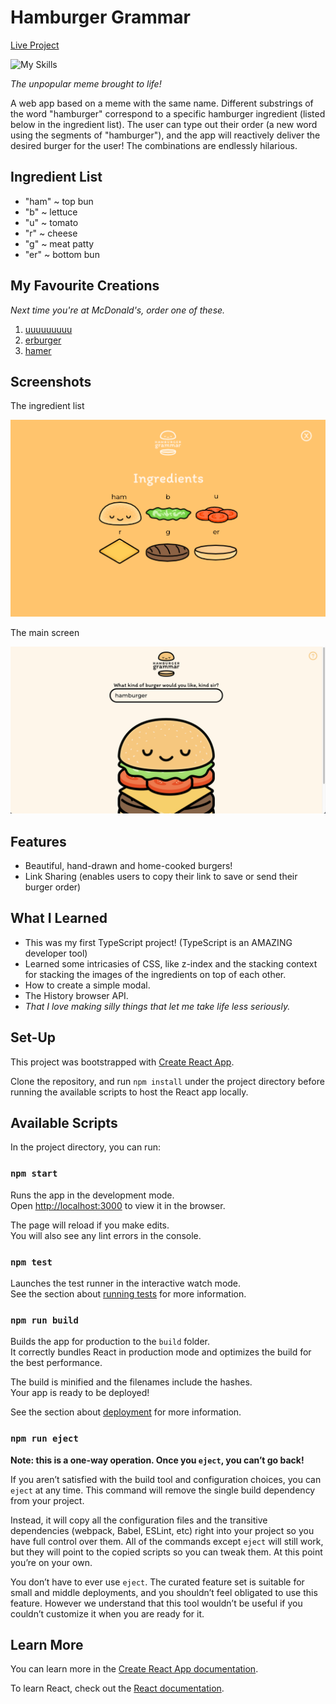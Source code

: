 # Hamburger Grammar

[Live Project](http://localhost:3000/?id=hamburger)

![My Skills](https://skillicons.dev/icons?i=typescript,react)

*The unpopular meme brought to life!*

A web app based on a meme with the same name. Different substrings of the word "hamburger" correspond to a specific hamburger ingredient (listed below in the ingredient list). The user can type out their order (a new word using the segments of "hamburger"), and the app will reactively deliver the desired burger for the user! The combinations are endlessly hilarious.

## Ingredient List

- "ham" ~ top bun
- "b" ~ lettuce
- "u" ~ tomato
- "r" ~ cheese
- "g" ~ meat patty
- "er" ~ bottom bun

## My Favourite Creations

*Next time you're at McDonald's, order one of these.*

1. [uuuuuuuuu](https://basokant.github.io/hamburger-grammar/?id=uuuuuuuuu)
2. [erburger](https://basokant.github.io/hamburger-grammar/?id=erburger)
3. [hamer](https://basokant.github.io/hamburger-grammar/?id=hamer)

## Screenshots

The ingredient list

![ingredients](./src/assets/ingredients.png)

The main screen

![main screen](./src/assets/mainscreen.png)

## Features

- Beautiful, hand-drawn and home-cooked burgers!
- Link Sharing (enables users to copy their link to save or send their burger order)

## What I Learned

- This was my first TypeScript project! (TypeScript is an AMAZING developer tool)
- Learned some intricasies of CSS, like z-index and the stacking context for stacking the images of the ingredients on top of each other.
- How to create a simple modal.
- The History browser API.
- *That I love making silly things that let me take life less seriously.*

## Set-Up

This project was bootstrapped with [Create React App](https://github.com/facebook/create-react-app).

Clone the repository, and run `npm install` under the project directory before running the available scripts to host the React app locally.

## Available Scripts

In the project directory, you can run:

### `npm start`

Runs the app in the development mode.\
Open [http://localhost:3000](http://localhost:3000) to view it in the browser.

The page will reload if you make edits.\
You will also see any lint errors in the console.

### `npm test`

Launches the test runner in the interactive watch mode.\
See the section about [running tests](https://facebook.github.io/create-react-app/docs/running-tests) for more information.

### `npm run build`

Builds the app for production to the `build` folder.\
It correctly bundles React in production mode and optimizes the build for the best performance.

The build is minified and the filenames include the hashes.\
Your app is ready to be deployed!

See the section about [deployment](https://facebook.github.io/create-react-app/docs/deployment) for more information.

### `npm run eject`

**Note: this is a one-way operation. Once you `eject`, you can’t go back!**

If you aren’t satisfied with the build tool and configuration choices, you can `eject` at any time. This command will remove the single build dependency from your project.

Instead, it will copy all the configuration files and the transitive dependencies (webpack, Babel, ESLint, etc) right into your project so you have full control over them. All of the commands except `eject` will still work, but they will point to the copied scripts so you can tweak them. At this point you’re on your own.

You don’t have to ever use `eject`. The curated feature set is suitable for small and middle deployments, and you shouldn’t feel obligated to use this feature. However we understand that this tool wouldn’t be useful if you couldn’t customize it when you are ready for it.

## Learn More

You can learn more in the [Create React App documentation](https://facebook.github.io/create-react-app/docs/getting-started).

To learn React, check out the [React documentation](https://reactjs.org/).
